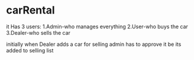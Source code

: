 # carRental
it Has 3 users:
1.Admin-who manages everything
2.User-who buys the car
3.Dealer-who sells the car

initially when Dealer adds a car for selling admin has to approve it be its added to selling list
